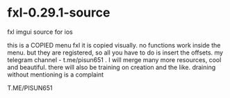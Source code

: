 # fxl-0.29.1-source
fxl imgui source for ios

this is a COPIED menu fxl it is copied visually. no functions work inside the menu. but they are registered, so all you have to do is insert the offsets. my telegram channel - t.me/pisun651 . I will merge many more resources, cool and beautiful. there will also be training on creation and the like. draining without mentioning is a complaint

T.ME/PISUN651
